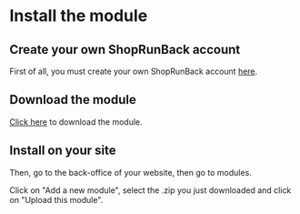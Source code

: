 # Install the module

## Create your own ShopRunBack account

First of all, you must create your own ShopRunBack account [here](https://dashboard.shoprunback.com).

## Download the module

[Click here](../../images/prestashop/shoprunback-prestashop.zip) to download the module.

## Install on your site

Then, go to the back-office of your website, then go to modules.

Click on "Add a new module", select the .zip you just downloaded and click on "Upload this module".
